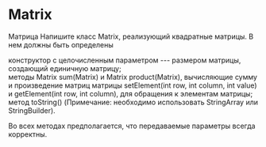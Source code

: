 # Matrix
Матрица
Напишите класс Matrix, реализующий квадратные матрицы. В нем должны быть определены

конструктор с целочисленным параметром --- размером матрицы, создающий единичную матрицу;	
методы Matrix sum(Matrix) и Matrix product(Matrix), вычисляющие сумму и произведение матриц	
матрицы setElement(int row, int column, int value) и getElement(int row, int column), для 	обращения к 	элементам матрицы;
метод 	toString() (Примечание: необходимо использовать StringArray или StringBuilder).

Во всех методах предполагается, что передаваемые параметры всегда корректны.
